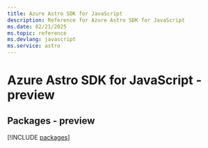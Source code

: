 ```yaml
---
title: Azure Astro SDK for JavaScript
description: Reference for Azure Astro SDK for JavaScript
ms.date: 02/21/2025
ms.topic: reference
ms.devlang: javascript
ms.service: astro
---
```

# Azure Astro SDK for JavaScript - preview
## Packages - preview
[!INCLUDE [packages](astro-index.md)]
